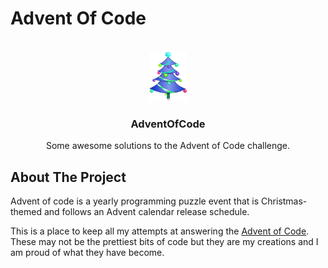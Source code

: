 # Advent Of Code

<br />
<div align="center">
  <a href="https://github.com/McCoy-Flateline/AdventOfCode/">
    <img src="Images/logo.png" alt="Logo" width="60" height="80">
  </a>

  <h3 align="center">AdventOfCode</h3>

  <p align="center">
    Some awesome solutions to the Advent of Code challenge.
  </p>
</div>

## About The Project

Advent of code is a yearly programming puzzle event that is Christmas-themed and follows an Advent calendar release schedule.

This is a place to keep all my attempts at answering the [Advent of Code](https://adventofcode.com/). These may not be the prettiest bits of code but they are my creations and I am proud of what they have become.
